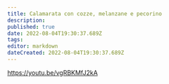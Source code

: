 ```yaml
---
title: Calamarata con cozze, melanzane e pecorino
description: 
published: true
date: 2022-08-04T19:30:37.689Z
tags: 
editor: markdown
dateCreated: 2022-08-04T19:30:37.689Z
---
```



https://youtu.be/vgRBKMfJ2kA